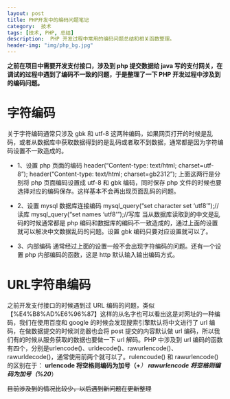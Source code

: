 ```yaml
---
layout: post
title: PHP开发中的编码问题笔记
category:  技术
tags: [技术, PHP, 总结]
description:  PHP 开发过程中常用的编码问题总结和相关函数整理。
header-img: "img/php_bg.jpg"
---
```


**之前在项目中需要开发支付接口，涉及到 php 提交数据给 java 写的支付网关，在调试的过程中遇到了编码不一致的问题，于是整理了一下 PHP 开发过程中涉及到的编码问题。**

# 字符编码
关于字符编码通常只涉及 gbk 和 utf-8 这两种编码，如果网页打开的时候是乱码，或者从数据库中获取数据得到的是乱码或者取不到数据，通常都是因为字符编码设置不一致造成的。
- 1、设置 php 页面的编码
header(“Content-type: text/html; charset=utf-8”);
header(“Content-type: text/html; charset=gb2312”); 
上面这两行是分别将 php 页面编码设置成 utf-8 和 gbk 编码，同时保存 php 文件的时候也要选择对应的编码保存。这样基本不会再出现页面乱码的问题。

- 2、设置 mysql 数据库连接编码
mysql_query(“set character set ‘utf8’”);//读库
mysql_query(“set names ‘utf8’”);//写库
当从数据库读取到的中文是乱码的时候通常都是 php 编码和数据库的编码不一致造成的，通过上面的设置就可以解决中文数据乱码的问题。设置 gbk 编码只要对应设置就可以了。

- 3、内部编码
通常经过上面的设置一般不会出现字符编码的问题。还有一个设置 php 内部编码的函数，这是 http 默认输入输出编码方式。
<?php
/* 设置内部字符编码为 UTF-8 */
mb_internal_encoding(“UTF-8”);

/* 显示当前的内部字符编码*/
echo mb_internal_encoding();
?>

# URL字符串编码
之前开发支付接口的时候遇到过 URL 编码的问题，类似【%E4%B8%AD%E6%96%87】这样的从名字也可以看出这是对网址的一种编码，我们在使用百度和 google 的时候会发现搜索引擎默认将中文进行了 url 编码，在做数据提交的时候浏览器也会将 post 提交的内容默认做 url 编码，所以我们有的时候从服务获取的数据也要做一下 url 解码。PHP 中涉及到 url 编码的函数有四个，分别是urlencode()、urldecode()、rawurlencode()、rawurldecode()，通常使用前两个就可以了。rulencoude() 和 rawurlencode() 的区别在于：
**urlencode 将空格则编码为加号（+***）
**rawurlencode 将空格则编码为加号（%20***）

~~目前涉及到的情况比较少，以后遇到新问题在更新整理~~



